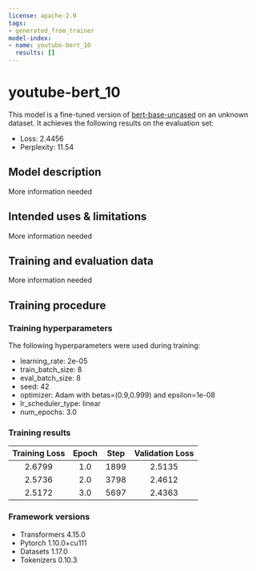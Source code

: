```yaml
---
license: apache-2.0
tags:
- generated_from_trainer
model-index:
- name: youtube-bert_10
  results: []
---
```


<!-- This model card has been generated automatically according to the information the Trainer had access to. You
should probably proofread and complete it, then remove this comment. -->

# youtube-bert_10

This model is a fine-tuned version of [bert-base-uncased](https://huggingface.co/bert-base-uncased) on an unknown dataset.
It achieves the following results on the evaluation set:
- Loss: 2.4456
- Perplexity: 11.54

## Model description

More information needed

## Intended uses & limitations

More information needed

## Training and evaluation data

More information needed

## Training procedure

### Training hyperparameters

The following hyperparameters were used during training:
- learning_rate: 2e-05
- train_batch_size: 8
- eval_batch_size: 8
- seed: 42
- optimizer: Adam with betas=(0.9,0.999) and epsilon=1e-08
- lr_scheduler_type: linear
- num_epochs: 3.0

### Training results

| Training Loss | Epoch | Step | Validation Loss |
|:-------------:|:-----:|:----:|:---------------:|
| 2.6799        | 1.0   | 1899 | 2.5135          |
| 2.5736        | 2.0   | 3798 | 2.4612          |
| 2.5172        | 3.0   | 5697 | 2.4363          |


### Framework versions

- Transformers 4.15.0
- Pytorch 1.10.0+cu111
- Datasets 1.17.0
- Tokenizers 0.10.3
